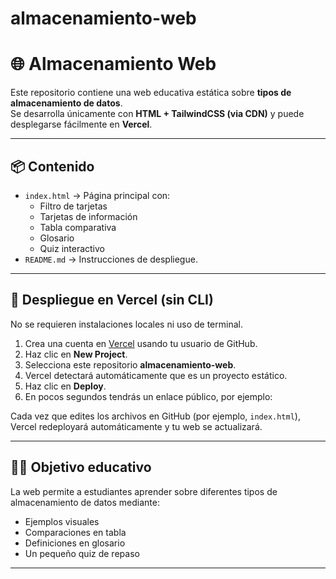 # almacenamiento-web
# 🌐 Almacenamiento Web

Este repositorio contiene una web educativa estática sobre **tipos de almacenamiento de datos**.  
Se desarrolla únicamente con **HTML + TailwindCSS (via CDN)** y puede desplegarse fácilmente en **Vercel**.

---

## 📦 Contenido
- `index.html` → Página principal con:
  - Filtro de tarjetas
  - Tarjetas de información
  - Tabla comparativa
  - Glosario
  - Quiz interactivo
- `README.md` → Instrucciones de despliegue.

---

## 🚀 Despliegue en Vercel (sin CLI)

No se requieren instalaciones locales ni uso de terminal.

1. Crea una cuenta en [Vercel](https://vercel.com/) usando tu usuario de GitHub.
2. Haz clic en **New Project**.
3. Selecciona este repositorio **almacenamiento-web**.
4. Vercel detectará automáticamente que es un proyecto estático.
5. Haz clic en **Deploy**.
6. En pocos segundos tendrás un enlace público, por ejemplo:  

Cada vez que edites los archivos en GitHub (por ejemplo, `index.html`), Vercel redeployará automáticamente y tu web se actualizará.

---

## 👨‍🏫 Objetivo educativo
La web permite a estudiantes aprender sobre diferentes tipos de almacenamiento de datos mediante:
- Ejemplos visuales
- Comparaciones en tabla
- Definiciones en glosario
- Un pequeño quiz de repaso

---
